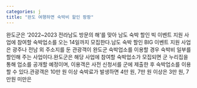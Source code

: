 ```yaml
---
categories: j
title: "완도 여행하면 숙박비 할인 팡팡"
---
```

완도군은 ‘2022~2023 전라남도 방문의 해’를 맞아 남도 숙박 할인 빅 이벤트 지원 사업에 참여할 숙박업소를 오는 14일까지 모집한다.남도 숙박 할인 BIG 이벤트 지원 사업은 광주나 전남 외 주소지를 둔 관광객이 완도군 숙박업소를 이용할 경우 숙박비 일부를 할인해 주는 사업이다.완도군은 해당 사업에 참여할 숙박업소가 모집되면 군 누리집을 통해 업소를 공개할 예정이며, 이용객은 사전 신청서를 군에 제출한 후 숙박업소를 이용할 수 있다.관광객은 10만 원 이상 숙박료가 발생하면 4만 원, 7만 원 이상은 3만 원, 7만원 미만은